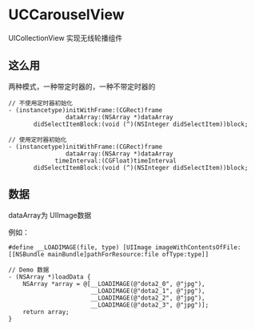 # UCCarouselView
UICollectionView 实现无线轮播组件

## 这么用
两种模式，一种带定时器的，一种不带定时器的

	// 不使用定时器初始化
	- (instancetype)initWithFrame:(CGRect)frame
                    dataArray:(NSArray *)dataArray
           didSelectItemBlock:(void (^)(NSInteger didSelectItem))block;
	
	// 使用定时器初始化
	- (instancetype)initWithFrame:(CGRect)frame
                    dataArray:(NSArray *)dataArray
                 timeInterval:(CGFloat)timeInterval
           didSelectItemBlock:(void (^)(NSInteger didSelectItem))block;
	
## 数据
dataArray为 UIImage数据

例如：

	#define __LOADIMAGE(file, type) [UIImage imageWithContentsOfFile:[[NSBundle mainBundle]pathForResource:file ofType:type]]
	
	// Demo 数据
	- (NSArray *)loadData {
	    NSArray *array = @[__LOADIMAGE(@"dota2_0", @"jpg"),
	                       __LOADIMAGE(@"dota2_1", @"jpg"),
	                       __LOADIMAGE(@"dota2_2", @"jpg"),
	                       __LOADIMAGE(@"dota2_3", @"jpg")];
	    return array;
	}
